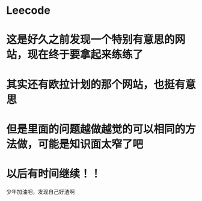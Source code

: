 Leecode
=======
这是好久之前发现一个特别有意思的网站，现在终于要拿起来练练了
===
其实还有欧拉计划的那个网站，也挺有意思
===
但是里面的问题越做越觉的可以相同的方法做，可能是知识面太窄了吧
===
以后有时间继续！！
=======
少年加油吧，发现自己好渣啊
